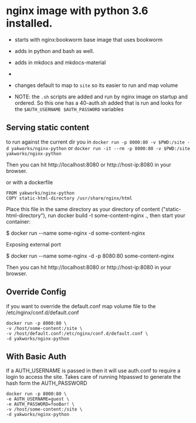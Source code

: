 # nginx image with python 3.6 installed.

- starts with nginx:bookworm base image that uses bookworm

- adds in python and bash as well.

- adds in mkdocs and mkdocs-material
- 
- changes default to map to `site` so its easier to run and map volume

- NOTE: the `.sh` scripts are added and run by nginx image on startup and ordered. 
  So this one has a 40-auth.sh added that is run and looks for the `$AUTH_USERNAME $AUTH_PASSWORD` variables

## Serving static content

to run against the current dir you in
`docker run -p 8000:80 -v $PWD:/site -d yakworks/nginx-python` 
or `docker run -it --rm -p 8000:80 -v $PWD:/site yakworks/nginx-python`

Then you can hit http://localhost:8080 or http://host-ip:8080 in your browser.

or with a dockerfile

```
FROM yakworks/nginx-python
COPY static-html-directory /usr/share/nginx/html
```

Place this file in the same directory as your directory of content ("static-html-directory"), run docker build -t some-content-nginx ., then start your container:

$ docker run --name some-nginx -d some-content-nginx

Exposing external port

$ docker run --name some-nginx -d -p 8080:80 some-content-nginx

Then you can hit http://localhost:8080 or http://host-ip:8080 in your browser.

## Override Config

if you want to override the default.conf map volume file to the /etc/nginx/conf.d/default.conf

```
docker run -p 8000:80 \
-v /host/some-content:/site \
-v /host/default.conf:/etc/nginx/conf.d/default.conf \
-d yakworks/nginx-python
```

## With Basic Auth

If a AUTH_USERNAME is passed in then it will use auth.conf to require a login to access
the site. Takes care of running htpasswd to generate the hash form the AUTH_PASSWORD

```
docker run -p 8000:80 \
-e AUTH_USERNAME=guest \
-e AUTH_PASSWORD=fooBar! \
-v /host/some-content:/site \
-d yakworks/nginx-python
```
